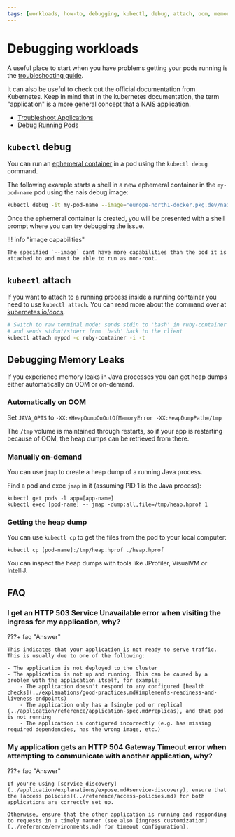 ```yaml
---
tags: [workloads, how-to, debugging, kubectl, debug, attach, oom, memory, leaks]
---
```


# Debugging workloads

A useful place to start when you have problems getting your pods running is the [troubleshooting guide](troubleshooting.md).

It can also be useful to check out the official documentation from Kubernetes.
Keep in mind that in the kubernetes documentation, the term "application" is a more general concept that a NAIS application.

- [Troubleshoot Applications](https://kubernetes.io/docs/tasks/debug-application-cluster/debug-application/)
- [Debug Running Pods](https://kubernetes.io/docs/tasks/debug-application-cluster/debug-running-pod/)


## `kubectl` debug

You can run an [ephemeral container](https://kubernetes.io/docs/concepts/workloads/pods/ephemeral-containers/) in a pod using the `kubectl debug` command.

The following example starts a shell in a new ephemeral container in the `my-pod-name` pod using the nais debug image:

```bash
kubectl debug -it my-pod-name --image="europe-north1-docker.pkg.dev/nais-io/nais/images/debug:latest" --profile=restricted
```

Once the ephemeral container is created, you will be presented with a shell prompt where you can try debugging the issue.

!!! info "image capabilities"

    The specified `--image` cant have more capabilities than the pod it is attached to and must be able to run as non-root.

## `kubectl` attach

If you want to attach to a running process inside a running container you need to use `kubectl attach`.
You can read more about the command over at [kubernetes.io/docs](https://kubernetes.io/docs/reference/kubectl/generated/kubectl_attach/).

```bash
# Switch to raw terminal mode; sends stdin to 'bash' in ruby-container from pod mypod
# and sends stdout/stderr from 'bash' back to the client
kubectl attach mypod -c ruby-container -i -t
```

## Debugging Memory Leaks

If you experience memory leaks in Java processes you can get heap dumps either automatically on OOM or on-demand.

### Automatically on OOM

Set `JAVA_OPTS` to `-XX:+HeapDumpOnOutOfMemoryError -XX:HeapDumpPath=/tmp`

The `/tmp` volume is maintained through restarts, so if your app is restarting because of OOM, the heap dumps can be retrieved from there.

### Manually on-demand

You can use `jmap` to create a heap dump of a running Java process.

Find a pod and exec `jmap` in it (assuming PID 1 is the Java process):
```
kubectl get pods -l app=[app-name]
kubectl exec [pod-name] -- jmap -dump:all,file=/tmp/heap.hprof 1
```

### Getting the heap dump

You can use `kubectl cp` to get the files from the pod to your local computer:

```
kubectl cp [pod-name]:/tmp/heap.hprof ./heap.hprof
```

You can inspect the heap dumps with tools like JProfiler, VisualVM or IntelliJ.

## FAQ

### I get an HTTP 503 Service Unavailable error when visiting the ingress for my application, why?

???+ faq "Answer"

    This indicates that your application is not ready to serve traffic. This is usually due to one of the following:

    - The application is not deployed to the cluster
    - The application is not up and running. This can be caused by a problem with the application itself, for example:
        - The application doesn't respond to any configured [health checks](../explanations/good-practices.md#implements-readiness-and-liveness-endpoints)
        - The application only has a [single pod or replica](../application/reference/application-spec.md#replicas), and that pod is not running
        - The application is configured incorrectly (e.g. has missing required dependencies, has the wrong image, etc.)

### My application gets an HTTP 504 Gateway Timeout error when attempting to communicate with another application, why?

???+ faq "Answer"

    If you're using [service discovery](../application/explanations/expose.md#service-discovery), ensure that the [access policies](../reference/access-policies.md) for both applications are correctly set up.

    Otherwise, ensure that the other application is running and responding to requests in a timely manner (see also [ingress customization](../reference/environments.md) for timeout configuration).
